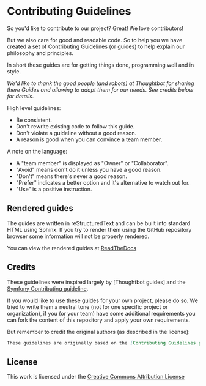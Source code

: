 Contributing Guidelines
=======================

So you'd like to contribute to our project? Great!
We love contributors!

But we also care for good and readable code. So to help you
we have created a set of Contributing Guidelines (or guides)
to help explain our philosophy and principles.

In short these guides are for getting things done, programming well and in style.

*We'd like to thank the good people (and robots) at Thoughtbot for
sharing there Guides and allowing to adapt them for our needs.*
*See credits below for details.*

High level guidelines:

 * Be consistent.
 * Don't rewrite existing code to follow this guide. 
 * Don't violate a guideline without a good reason.
 * A reason is good when you can convince a team member.

A note on the language:

 * A "team member" is displayed as "Owner" or "Collaborator".  
 * "Avoid" means don't do it unless you have a good reason.
 * "Don't" means there's never a good reason.
 * "Prefer" indicates a better option and it's alternative to watch out for.
 * "Use" is a positive instruction.

Rendered guides
---------------

The guides are written in reStructuredText and can be
built into standard HTML using Sphinx. If you try to render them using
the GitHub repository browser some information will not be properly rendered.

You can view the rendered guides at [ReadTheDocs]

Credits
-------

These guidelines were inspired largely by [Thoughtbot guides] and the
[Symfony Contributing guideline](http://symfony.com/doc/current/contributing/index.html).

If you would like to use these guides for your own project, please do so.
We tried to write them a neutral tone (not for one specific project or organization),
if you (or your team) have some additional requirements you can fork the content of 
this repository and apply your own requirements.

But remember to credit the original authors (as described in the license):

```markdown
These guidelines are originally based on the [Contributing Guidelines provided by Rollerworks](https://github.com/rollerworks/guides).
```

[Thoughtbot's guides]: https://github.com/thoughtbot/guides
[ReadTheDocs]: (http://rollerworks-guides.readthedocs.org)

License
-------

This work is licensed under the [Creative Commons Attribution License](http://creativecommons.org/licenses/by/3.0/)
